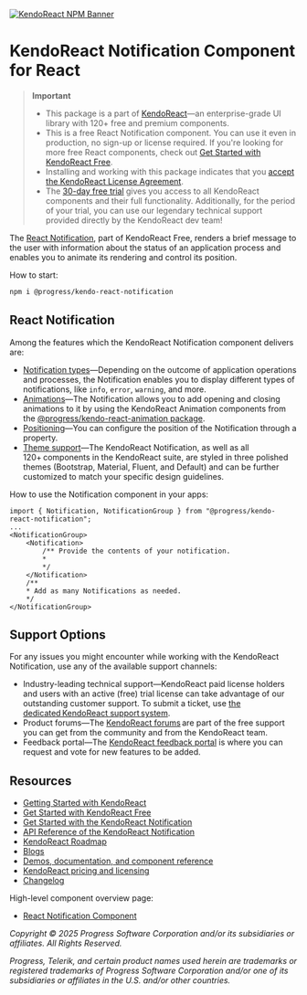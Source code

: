 [![KendoReact NPM Banner](https://raw.githubusercontent.com/telerik/kendo-react/master/images/kendoreact-github-banner.png)](https://www.telerik.com/kendo-react-ui/components/free?utm_medium=referral&utm_source=npm&utm_campaign=kendo-ui-react-trial-npm-notification&utm_content=banner)

# KendoReact Notification Component for React

> **Important**
>
> -   This package is а part of [KendoReact](https://www.telerik.com/kendo-react-ui?utm_medium=referral&utm_source=npm&utm_campaign=kendo-ui-react-trial-npm-notification)&mdash;an enterprise-grade UI library with 120+ free and premium components.
> -   This is a free React Notification component. You can use it even in production, no sign-up or license required. If you're looking for more free React components, check out [Get Started with KendoReact Free](https://www.telerik.com/kendo-react-ui/components/free).
> -   Installing and working with this package indicates that you [accept the KendoReact License Agreement](https://www.telerik.com/purchase/license-agreement/progress-kendoreact?utm_medium=referral&utm_source=npm&utm_campaign=kendo-ui-react-trial-npm-notification).
> -   The [30-day free trial](https://www.telerik.com/try/kendo-react-ui?utm_medium=referral&utm_source=npm&utm_campaign=kendo-ui-react-trial-npm-notification) gives you access to all KendoReact components and their full functionality. Additionally, for the period of your trial, you can use our legendary technical support provided directly by the KendoReact dev team!

The [React Notification](https://www.telerik.com/kendo-react-ui/notification), part of KendoReact Free, renders a brief message to the user with information about the status of an application process and enables you to animate its rendering and control its position.

How to start:

```sh
npm i @progress/kendo-react-notification
```

## React Notification

Among the features which the KendoReact Notification component delivers are:

-   [Notification types](https://www.telerik.com/kendo-react-ui/components/notification/types/?utm_medium=referral&utm_source=npm&utm_campaign=kendo-ui-react-trial-npm-notification)&mdash;Depending on the outcome of application operations and processes, the Notification enables you to display different types of notifications, like `info`, `error`, `warning`, and more.
-   [Animations](https://www.telerik.com/kendo-react-ui/components/notification/animations/?utm_medium=referral&utm_source=npm&utm_campaign=kendo-ui-react-trial-npm-notification)&mdash;The Notification allows you to add opening and closing animations to it by using the KendoReact Animation components from the [@progress/kendo-react-animation package](https://www.npmjs.com/package/@progress/kendo-react-animation).
-   [Positioning](https://www.telerik.com/kendo-react-ui/components/notification/positioning/?utm_medium=referral&utm_source=npm&utm_campaign=kendo-ui-react-trial-npm-notification)&mdash;You can configure the position of the Notification through a property.
-   [Theme support](https://www.telerik.com/kendo-react-ui/components/styling/?utm_medium=referral&utm_source=npm&utm_campaign=kendo-ui-react-trial-npm-notification)&mdash;The KendoReact Notification, as well as all 120+ components in the KendoReact suite, are styled in three polished themes (Bootstrap, Material, Fluent, and Default) and can be further customized to match your specific design guidelines.

How to use the Notification component in your apps:

```tsx
import { Notification, NotificationGroup } from "@progress/kendo-react-notification";
...
<NotificationGroup>
    <Notification>
        /** Provide the contents of your notification.
        *
        */
    </Notification>
    /**
    * Add as many Notifications as needed.
    */
</NotificationGroup>
```

## Support Options

For any issues you might encounter while working with the KendoReact Notification, use any of the available support channels:

-   Industry-leading technical support&mdash;KendoReact paid license holders and users with an active (free) trial license can take advantage of our outstanding customer support. To submit a ticket, use [the dedicated KendoReact support system](https://www.telerik.com/account/support-center/contact-us/technical-support?utm_medium=referral&utm_source=npm&utm_campaign=kendo-ui-react-trial-npm-notification).
-   Product forums&mdash;The [KendoReact forums](https://www.telerik.com/forums/kendo-ui-react?utm_medium=referral&utm_source=npm&utm_campaign=kendo-ui-react-trial-npm-notification) are part of the free support you can get from the community and from the KendoReact team.
-   Feedback portal&mdash;The [KendoReact feedback portal](https://feedback.telerik.com/kendo-react-ui?utm_medium=referral&utm_source=npm&utm_campaign=kendo-ui-react-trial-npm-notification) is where you can request and vote for new features to be added.

## Resources

-   [Getting Started with KendoReact](https://www.telerik.com/kendo-react-ui/components/getting-started/?utm_medium=referral&utm_source=npm&utm_campaign=kendo-ui-react-trial-npm-notification)
-   [Get Started with KendoReact Free](https://www.telerik.com/kendo-react-ui/components/free)
-   [Get Started with the KendoReact Notification](https://www.telerik.com/kendo-react-ui/components/notification/?utm_medium=referral&utm_source=npm&utm_campaign=kendo-ui-react-trial-npm-notification)
-   [API Reference of the KendoReact Notification](https://www.telerik.com/kendo-react-ui/components/notification/api/?utm_medium=referral&utm_source=npm&utm_campaign=kendo-ui-react-trial-npm-notification)
-   [KendoReact Roadmap](https://www.telerik.com/support/whats-new/kendo-react-ui/roadmap?utm_medium=referral&utm_source=npm&utm_campaign=kendo-ui-react-trial-npm-notification)
-   [Blogs](https://www.telerik.com/blogs/tag/kendoreact?utm_medium=referral&utm_source=npm&utm_campaign=kendo-ui-react-trial-npm-notification)
-   [Demos, documentation, and component reference](https://www.telerik.com/kendo-react-ui/components/?utm_medium=referral&utm_source=npm&utm_campaign=kendo-ui-react-trial-npm-notification)
-   [KendoReact pricing and licensing](https://www.telerik.com/kendo-react-ui/pricing?utm_medium=referral&utm_source=npm&utm_campaign=kendo-ui-react-trial-npm-notification)
-   [Changelog](https://www.telerik.com/kendo-react-ui/components/changelogs/ui-for-react/?utm_medium=referral&utm_source=npm&utm_campaign=kendo-ui-react-trial-npm-notification)

High-level component overview page:

-   [React Notification Component](https://www.telerik.com/kendo-react-ui/notification)

_Copyright © 2025 Progress Software Corporation and/or its subsidiaries or affiliates. All Rights Reserved._

_Progress, Telerik, and certain product names used herein are trademarks or registered trademarks of Progress Software Corporation and/or one of its subsidiaries or affiliates in the U.S. and/or other countries._

